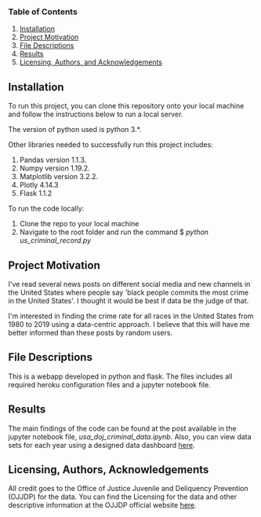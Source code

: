 
### Table of Contents

1. [Installation](#installation)
2. [Project Motivation](#motivation)
3. [File Descriptions](#files)
4. [Results](#results)
5. [Licensing, Authors, and Acknowledgements](#licensing)

## Installation <a name="installation"></a>

To run this project, you can clone this repository onto your local machine and follow the instructions below to run a local server.

The version of python used is python 3.*. 

Other libraries needed to successfully run this project includes:

1. Pandas version 1.1.3.
2. Numpy version 1.19.2.
3. Matplotlib version 3.2.2.
4. Plotly 4.14.3
5. Flask 1.1.2

To run the code locally:

1. Clone the repo to your local machine
2. Navigate to the root folder and run the command $ *python us_criminal_record.py*

## Project Motivation<a name="motivation"></a>

I've read several news posts on different social media and new channels in the United States where people say 'black people commits the most crime in the United States'. I thought it would be best if data be the judge of that. 

I'm interested in finding the crime rate for all races in the United States from 1980 to 2019 using a data-centric approach. I believe that this will have me better informed than these posts by random users.


## File Descriptions <a name="files"></a>

This is a webapp developed in python and flask. The files includes all required heroku configuration files and a jupyter notebook file.

## Results<a name="results"></a>

The main findings of the code can be found at the post available in the jupyter notebook file, *usa_doj_criminal_data.ipynb*. Also, you can view data sets for each year using a designed data dashboard [here](https://usa-criminal-record-ojjdp.herokuapp.com/).

## Licensing, Authors, Acknowledgements<a name="licensing"></a>

All credit goes to the Office of Justice Juvenile and Deliquency Prevention (OJJDP) for the data.  You can find the Licensing for the data and other descriptive information at the OJJDP official website [here](https://www.ojjdp.gov/ojstatbb/crime/ucr.asp?table_in=2&selYrs=2019&rdoGroups=1&rdoData=c). 
